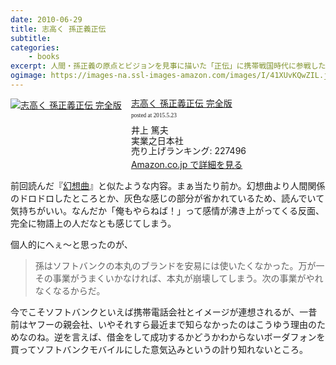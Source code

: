 ```yaml
---
date: 2010-06-29
title: 志高く 孫正義正伝
subtitle:
categories: 
    - books
excerpt: 人間・孫正義の原点とビジョンを見事に描いた「正伝」に携帯戦国時代に参戦したカリスマの姿を独占取材でフォロー。
ogimage: https://images-na.ssl-images-amazon.com/images/I/41XUvKQwZIL.jpg
---
```


<div class="azlink-box"><div class="azlink-image" style="float:left"><a href="http://www.amazon.co.jp/exec/obidos/ASIN/4408107050/warikiru-22/" name="azlinklink" target="_blank"><img src="https://images-na.ssl-images-amazon.com/images/I/41XUvKQwZIL._SL160_.jpg" alt="志高く 孫正義正伝 完全版" style="border:none" /></a></div><div class="azlink-info" style="float:left;margin-left:15px;line-height:120%"><div class="azlink-name" style="margin-bottom:10px;line-height:120%"><a href="http://www.amazon.co.jp/exec/obidos/ASIN/4408107050/warikiru-22/" name="azlinklink" target="_blank">志高く 孫正義正伝 完全版</a><div class="azlink-powered-date" style="font-size:7pt;margin-top:5px;font-family:verdana;line-height:120%">posted at 2015.5.23</div></div><div class="azlink-detail">井上 篤夫<br />実業之日本社<br />売り上げランキング: 227496<br /></div><div class="azlink-link" style="margin-top:5px"><a href="http://www.amazon.co.jp/exec/obidos/ASIN/4408107050/warikiru-22/" target="_blank">Amazon.co.jp で詳細を見る</a></div></div><div class="azlink-footer" style="clear:left"></div></div>

前回読んだ『[幻想曲](/mol/log/978-4822244545/)』と似たような内容。まぁ当たり前か。幻想曲より人間関係のドロドロしたところとか、灰色な感じの部分が省かれているため、読んでいて気持ちがいい。なんだか「俺もやらねば！」って感情が沸き上がってくる反面、完全に物語上の人だなとも感じてしまう。

個人的にへぇ〜と思ったのが、

> 孫はソフトバンクの本丸のブランドを安易には使いたくなかった。万が一その事業がうまくいかなければ、本丸が崩壊してしまう。次の事業がやれなくなるからだ。

今でこそソフトバンクといえば携帯電話会社とイメージが連想されるが、一昔前はヤフーの親会社、いやそれすら最近まで知らなかったのはこうゆう理由のためなのね。逆を言えば、借金をして成功するかどうかわからないボーダフォンを買ってソフトバンクモバイルにした意気込みというの計り知れないところ。